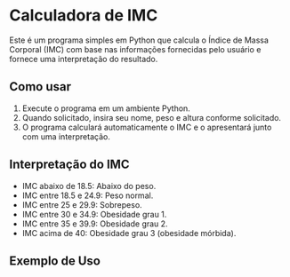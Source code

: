 # Calculadora de IMC

Este é um programa simples em Python que calcula o Índice de Massa Corporal (IMC) com base nas informações fornecidas pelo usuário e fornece uma interpretação do resultado.

## Como usar

1. Execute o programa em um ambiente Python.
2. Quando solicitado, insira seu nome, peso e altura conforme solicitado.
3. O programa calculará automaticamente o IMC e o apresentará junto com uma interpretação.

## Interpretação do IMC

- IMC abaixo de 18.5: Abaixo do peso.
- IMC entre 18.5 e 24.9: Peso normal.
- IMC entre 25 e 29.9: Sobrepeso.
- IMC entre 30 e 34.9: Obesidade grau 1.
- IMC entre 35 e 39.9: Obesidade grau 2.
- IMC acima de 40: Obesidade grau 3 (obesidade mórbida).

## Exemplo de Uso

